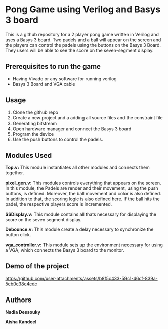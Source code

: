 # **Pong Game using Verilog and Basys 3 board**

This is a github repository for a 2 player pong game written in Verilog and uses a Basys 3 board. 
Two padels and a ball will appear on the screen and the players can control the padels using the buttons
on the Basys 3 Board. They users will be able to see the score on the seven-segment display.

## **Prerequisites to run the game**
* Having Vivado or any software for running verilog
* Basys 3 Board and VGA cable

## **Usage**
1. Clone the github repo
2. Create a new project and a adding all source files and the constraint file 
3. Generating bitstream
4. Open hardware manager and connect the Basys 3 board
5.  Program the device
6.  Use the push buttons to control the padels. 

## **Modules Used**

**Top.v:** This module instantiates all other modules and connects them together. 

**pixel_gen.v:** This modules controls everything that appears on the screen. In this module, the Padels are render and their movement, using the push buttons, is defined. Moreover, the ball movement and color is also defined.
In addition to that, the scoring logic is also defined here. If the ball hits the padel, the respective players score is incremented. 
             
**SSDisplay.v:** This module contains all thats necessary for displaying the score on the seven segment display. 

**Debounce.v:** This module create a delay necessary to synchronize the button click. 

**vga_controller.v:** This module sets up the environment necessary for using a VGA, which connects the Basys 3 board to the monitor. 

## **Demo of the  project** 



https://github.com/user-attachments/assets/b8f5c433-59c1-46cf-839a-5eb0c38c4cdc

## **Authors**

**Nadia Dessouky**

**Aisha Kandeel**
